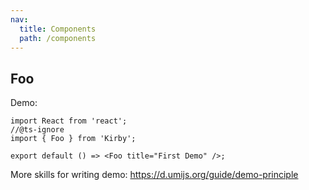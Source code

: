 ```yaml
---
nav:
  title: Components
  path: /components
---
```


## Foo

Demo:

```tsx
import React from 'react';
//@ts-ignore
import { Foo } from 'Kirby';

export default () => <Foo title="First Demo" />;
```

More skills for writing demo: https://d.umijs.org/guide/demo-principle
